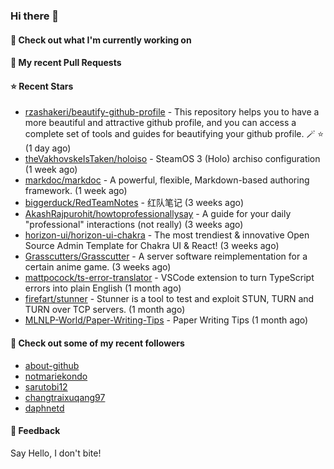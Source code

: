 ### Hi there 👋

#### 👷 Check out what I'm currently working on

#### 🔨 My recent Pull Requests


#### ⭐ Recent Stars

- [rzashakeri/beautify-github-profile](https://github.com/rzashakeri/beautify-github-profile) - This repository helps you to have a more beautiful and attractive github profile, and you can access a complete set of tools and guides for beautifying your github profile. 🪄 ⭐ (1 day ago)
- [theVakhovskeIsTaken/holoiso](https://github.com/theVakhovskeIsTaken/holoiso) - SteamOS 3 (Holo) archiso configuration (1 week ago)
- [markdoc/markdoc](https://github.com/markdoc/markdoc) - A powerful, flexible, Markdown-based authoring framework. (1 week ago)
- [biggerduck/RedTeamNotes](https://github.com/biggerduck/RedTeamNotes) - 红队笔记 (3 weeks ago)
- [AkashRajpurohit/howtoprofessionallysay](https://github.com/AkashRajpurohit/howtoprofessionallysay) - A guide for your daily &#34;professional&#34; interactions (not really) (3 weeks ago)
- [horizon-ui/horizon-ui-chakra](https://github.com/horizon-ui/horizon-ui-chakra) - The most trendiest &amp; innovative Open Source Admin Template for Chakra UI &amp; React! (3 weeks ago)
- [Grasscutters/Grasscutter](https://github.com/Grasscutters/Grasscutter) - A server software reimplementation for a certain anime game. (3 weeks ago)
- [mattpocock/ts-error-translator](https://github.com/mattpocock/ts-error-translator) - VSCode extension to turn TypeScript errors into plain English (1 month ago)
- [firefart/stunner](https://github.com/firefart/stunner) - Stunner is a tool to test and exploit STUN, TURN and TURN over TCP servers. (1 month ago)
- [MLNLP-World/Paper-Writing-Tips](https://github.com/MLNLP-World/Paper-Writing-Tips) - Paper Writing Tips (1 month ago)

#### 👯 Check out some of my recent followers

- [about-github](https://github.com/about-github)
- [notmariekondo](https://github.com/notmariekondo)
- [sarutobi12](https://github.com/sarutobi12)
- [changtraixuqang97](https://github.com/changtraixuqang97)
- [daphnetd](https://github.com/daphnetd)

#### 💬 Feedback

Say Hello, I don't bite!